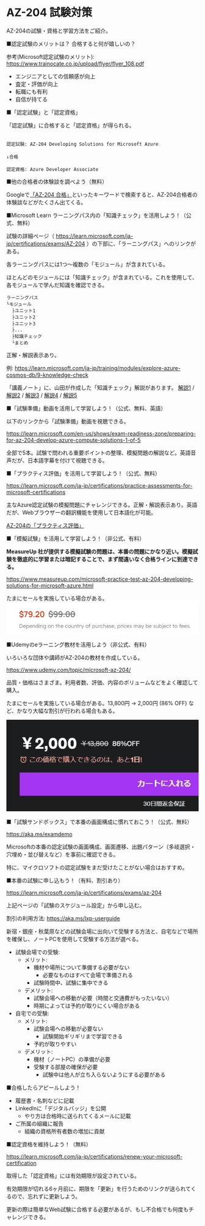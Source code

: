 # AZ-204 試験対策

AZ-204の試験・資格と学習方法をご紹介。

■認定試験のメリットは？ 合格すると何が嬉しいの？

参考(Microsoft認定試験のメリット): https://www.trainocate.co.jp/upload/flyer/flyer_108.pdf

- エンジニアとしての信頼感が向上
- 査定・評価が向上
- 転職にも有利
- 自信が持てる

■「認定試験」と「認定資格」

「認定試験」に合格すると「認定資格」が得られる。

```

認定試験: AZ-204 Developing Solutions for Microsoft Azure

↓合格

認定資格: Azure Developer Associate
```

■他の合格者の体験談を調べよう（無料）

Googleで[「AZ-204 合格」](https://www.google.com/search?q=az-204+%E5%90%88%E6%A0%BC)といったキーワードで検索すると、AZ-204合格者の体験談などがたくさん出てくる。

■Microsoft Learn ラーニングパス内の「知識チェック」を活用しよう！（公式、無料）

試験の詳細ページ（ https://learn.microsoft.com/ja-jp/certifications/exams/AZ-204 ）の下部に、「ラーニングパス」へのリンクがある。

各ラーニングパスには1つ～複数の「モジュール」が含まれている。

ほとんどのモジュールには「知識チェック」が含まれている。これを使用して、各モジュールで学んだ知識を確認できる。

```
ラーニングパス
└モジュール
  ├ユニット1
  ├ユニット2
  ├ユニット3
  ├...
  ├知識チェック
  └まとめ
```

正解・解説表示あり。

例:
https://learn.microsoft.com/ja-jp/training/modules/explore-azure-cosmos-db/9-knowledge-check

「講義ノート」に、山田が作成した「知識チェック」解説があります。
[解説1](day1.md) /
[解説2](day2.md) /
[解説3](day3.md) /
[解説4](day4.md) /
[解説5](day5.md)

■「試験準備」動画を活用して学習しよう！（公式、無料、英語）

以下のリンクから「試験準備」動画を視聴できる。

https://learn.microsoft.com/en-us/shows/exam-readiness-zone/preparing-for-az-204-develop-azure-compute-solutions-1-of-5

全部で5本。試験で問われる重要ポイントの整理、模擬問題の解説など。英語音声だが、日本語字幕を付けて視聴できる。

■「プラクティス評価」を活用して学習しよう！（公式、無料）

https://learn.microsoft.com/ja-jp/certifications/practice-assessments-for-microsoft-certifications

主なAzure認定試験の模擬問題にチャレンジできる。正解・解説表示あり。英語だが、Webブラウザーの翻訳機能を使用して日本語化が可能。

[AZ-204の「プラクティス評価」](https://learn.microsoft.com/ja-jp/certifications/exams/az-204/practice/assessment?assessment-type=practice&assessmentId=35)

■「模擬試験」を活用して学習しよう！（非公式、有料）

**MeasureUp 社が提供する模擬試験の問題は、本番の問題にかなり近い。模擬試験を徹底的に学習または暗記することで、まず間違いなく合格ラインに到達できる。**

https://www.measureup.com/microsoft-practice-test-az-204-developing-solutions-for-microsoft-azure.html

たまにセールを実施している場合がある。
![](../AZ-400/images/ss-2023-04-27-04-22-22.png)

■Udemyのeラーニング教材を活用しよう（非公式、有料）

いろいろな団体や講師がAZ-204の教材を作成している。

https://www.udemy.com/topic/microsoft-az-204/

品質・価格はさまざま。利用者数、評価、内容のボリュームなどをよく確認して購入。

たまにセールを実施している場合がある。13,800円 → 2,000円 (86% OFF) など、かなり大幅な割引が行われる場合もある。

![](../AZ-400/images/ss-2023-04-27-04-20-59.png)

■「試験サンドボックス」で本番の画面構成に慣れておこう！（公式、無料）

https://aka.ms/examdemo

Microsoftの本番の認定試験の画面構成、画面遷移、出題パターン（多岐選択・穴埋め・並び替えなど）を事前に確認できる。

特に、マイクロソフトの認定試験をまだ受けたことがない場合はおすすめ。

■本番の試験に申し込もう！（有料、割引あり）

https://learn.microsoft.com/ja-jp/certifications/exams/az-204

上記ページの「試験のスケジュール設定」から申し込む。

割引の利用方法: https://aka.ms/lxp-userguide

新宿・銀座・秋葉原などの試験会場に出向いて受験する方法と、自宅などで場所を確保し、ノートPCを使用して受験する方法が選べる。

- 試験会場での受験:
  - メリット:
    - 機材や場所について準備する必要がない
      - 必要なものはすべて会場で準備される
    - 試験時間中、試験に集中できる
  - デメリット:
    - 試験会場への移動が必要（時間と交通費がもったいない）
    - 時期によっては予約が取りにくい場合がある
- 自宅での受験:
  - メリット:
    - 試験会場への移動が必要ない
      - 試験開始ギリギリまで学習できる
    - 予約が取りやすい
  - デメリット:
    - 機材（ノートPC）の準備が必要
    - 受験する部屋の確保が必要
      - 試験中は他人が立ち入らないようにする必要がある

■合格したらアピールしよう！

- 履歴書・名刺などに記載
- LinkedInに「デジタルバッジ」を公開
  - やり方は合格時に送られてくるメールに記載
- ご所属の組織に報告
  - 組織の資格所有者数の増加に貢献

■認定資格を維持しよう！（無料）

https://learn.microsoft.com/ja-jp/certifications/renew-your-microsoft-certification

取得した「認定資格」には有効期限が設定されている。

有効期限が切れる6ヶ月前に、期限を「更新」を行うためのリンクが送られてくるので、忘れずに更新しよう。

更新の際は簡単なWeb試験に合格する必要があるが、もし不合格でも何度もチャレンジできる。

